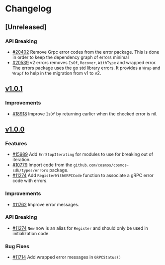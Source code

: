 <!--
Guiding Principles:

Changelogs are for humans, not machines.
There should be an entry for every single version.
The same types of changes should be grouped.
Versions and sections should be linkable.
The latest version comes first.
The release date of each version is displayed.
Mention whether you follow Semantic Versioning.

Usage:

Change log entries are to be added to the Unreleased section under the
appropriate stanza (see below). Each entry should ideally include a tag and
the Github issue reference in the following format:

* (<tag>) [#<issue-number>] Changelog message.

Types of changes (Stanzas):

"Features" for new features.
"Improvements" for changes in existing functionality.
"Deprecated" for soon-to-be removed features.
"Bug Fixes" for any bug fixes.
"API Breaking" for breaking exported APIs used by developers building on SDK.
Ref: https://keepachangelog.com/en/1.0.0/
-->

# Changelog

## [Unreleased]

### API Breaking

* [#20402](https://github.com/cosmos/cosmos-sdk/pull/20402) Remove Grpc error codes from the error package. This is done in order to keep the dependency graph of errors minimal
* [#20539](https://github.com/cosmos/cosmos-sdk/pull/20539) v2 errors removes `IsOf`, `Recover`, `WithType` and wrapped error. The errors package uses the go std library errors. It provides a `Wrap` and `Wrapf` to help in the migration from v1 to v2. 

## [v1.0.1](https://github.com/cosmos/cosmos-sdk/releases/tag/errors%2Fv1.0.1)

### Improvements

* [#18918](https://github.com/cosmos/cosmos-sdk/pull/18918) Improve `IsOf` by returning earlier when the checked error is nil.

## [v1.0.0](https://github.com/cosmos/cosmos-sdk/releases/tag/errors%2Fv1.0.0)

### Features

* [#15989](https://github.com/cosmos/cosmos-sdk/pull/15989) Add `ErrStopIterating` for modules to use for breaking out of iteration.
* [#10779](https://github.com/cosmos/cosmos-sdk/pull/10779) Import code from the `github.com/cosmos/cosmos-sdk/types/errors` package.
* [#11274](https://github.com/cosmos/cosmos-sdk/pull/11274) Add `RegisterWithGRPCCode` function to associate a gRPC error code with errors.

### Improvements

* [#11762](https://github.com/cosmos/cosmos-sdk/pull/11762) Improve error messages.

### API Breaking

* [#11274](https://github.com/cosmos/cosmos-sdk/pull/11274) `New` now is an alias for `Register` and should only be used in initialization code.

### Bug Fixes

* [#11714](https://github.com/cosmos/cosmos-sdk/pull/11714) Add wrapped error messages in `GRPCStatus()`
